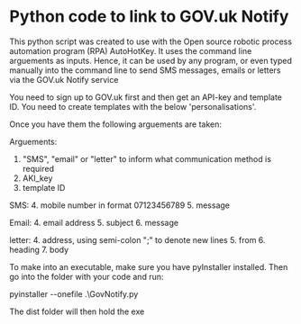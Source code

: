 # Python code to link to GOV.uk Notify

This python script was created to use with the Open source
robotic process automation program (RPA) AutoHotKey. It uses
the command line arguements as inputs. Hence, it can be used by
any program, or even typed manually into the command line to send
SMS messages, emails or letters via the GOV.uk Notify service

You need to sign up to GOV.uk first and then get an API-key and 
template ID. You need to create templates with the below 'personalisations'.

Once you have them the following arguements are taken:

Arguements:
1. "SMS", "email" or "letter" to inform what communication method is required
2. AKI_key
3. template ID

SMS:
4. mobile number in format 07123456789
5. message

Email:
4. email address
5. subject
6. message

letter:
4. address, using semi-colon ";" to denote new lines
5. from
6. heading
7. body

To make into an executable, make sure you have pyInstaller installed.
Then go into the folder with your code and run:

pyinstaller --onefile .\GovNotify.py

The dist folder will then hold the exe

								 
